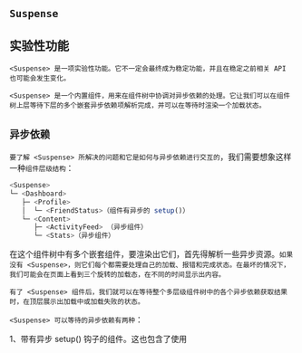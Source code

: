 ## `Suspense`

## 实验性功能

`<Suspense> 是一项实验性功能。它不一定会最终成为稳定功能，并且在稳定之前相关 API 也可能会发生变化。`

`<Suspense> 是一个内置组件，用来在组件树中协调对异步依赖的处理。它让我们可以在组件树上层等待下层的多个嵌套异步依赖项解析完成，并可以在等待时渲染一个加载状态。`

## `异步依赖`

`要了解 <Suspense> 所解决的问题和它是如何与异步依赖进行交互的`，我们需要想象这样一种`组件层级结构`：

```js
<Suspense>
└─ <Dashboard>
   ├─ <Profile>
   │  └─ <FriendStatus>（组件有异步的 setup()）
   └─ <Content>
      ├─ <ActivityFeed> （异步组件）
      └─ <Stats>（异步组件）
```


在这个组件树中有多个嵌套组件，要渲染出它们，首先得解析一些异步资源。`如果没有 <Suspense>，则它们每个都需要处理自己的加载、报错和完成状态。在最坏的情况下，我们可能会在页面上看到三个旋转的加载态，在不同的时间显示出内容。`

`有了 <Suspense> 组件后，我们就可以在等待整个多层级组件树中的各个异步依赖获取结果时，在顶层展示出加载中或加载失败的状态。`

`<Suspense> 可以等待的异步依赖有两种`：

1、带有异步 setup() 钩子的组件。这也包含了使用 <script setup> 时有顶层 await 表达式的组件。